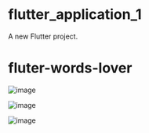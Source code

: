 # flutter_application_1

A new Flutter project.
# fluter-words-lover

![image](https://github.com/thanarack/fluter-words-lover/assets/10512885/62177fd1-01cd-4abc-9420-5268e72ce330)


![image](https://github.com/thanarack/fluter-words-lover/assets/10512885/c0fd0e72-59a3-4212-ac3d-12d0343b60a4)


![image](https://github.com/thanarack/fluter-words-lover/assets/10512885/36404876-528a-4939-a030-5bfaf6674368)
